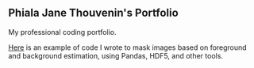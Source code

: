 ## Phiala Jane Thouvenin's Portfolio

My professional coding portfolio.

[Here](surface_masking_demo.md) is an example of code I wrote to mask images based on foreground and background estimation, using Pandas, HDF5, and other tools.